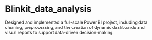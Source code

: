 # Blinkit_data_analysis
Designed and implemented a full-scale Power BI project, including data cleaning, preprocessing, and the creation of dynamic dashboards and visual reports to support data-driven decision-making.
